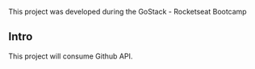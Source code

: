 This project was developed during the GoStack - Rocketseat Bootcamp

## Intro

This project will consume Github API.
